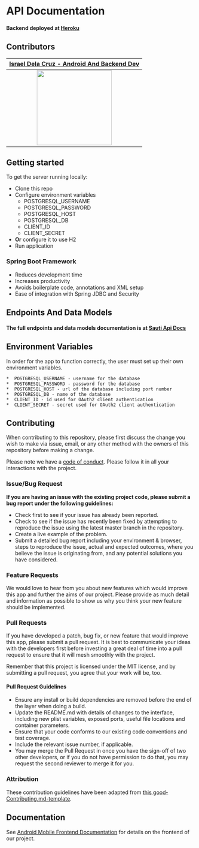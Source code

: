 # API Documentation

#### Backend deployed at [Heroku](https://labs-sauti.herokuapp.com) <br>

## Contributors


|                                       [Israel Dela Cruz - Android And Backend Dev](https://github.com/kurochin143)                                        |
| :-----------------------------------------------------------------------------------------------------------: |
|                      [<img src="https://res.cloudinary.com/devfmbyvs/image/upload/v1562781329/Team/israel_jpk5jk.jpg" width = "200" />](https://github.com/)                       |

## Getting started

To get the server running locally:

- Clone this repo
- Configure environment variables
  - POSTGRESQL_USERNAME
  - POSTGRESQL_PASSWORD
  - POSTGRESQL_HOST
  - POSTGRESQL_DB
  - CLIENT_ID
  - CLIENT_SECRET
- **Or** configure it to use H2
- Run application

### Spring Boot Framework

- Reduces development time
- Increases productivity
- Avoids boilerplate code, annotations and XML setup
- Ease of integration with Spring JDBC and Security

## Endpoints And Data Models

#### The full endpoints and data models documentation is at [Sauti Api Docs](https://labs-sauti.herokuapp.com/swagger-ui.html#/) <br>

## Environment Variables

In order for the app to function correctly, the user must set up their own environment variables.

    *  POSTGRESQL_USERNAME - username for the database
    *  POSTGRESQL_PASSWORD - password for the database
    *  POSTGRESQL_HOST - url of the database including port number
    *  POSTGRESQL_DB - name of the database
    *  CLIENT_ID - id used for OAuth2 client authentication
    *  CLIENT_SECRET - secret used for OAuth2 client authentication

## Contributing

When contributing to this repository, please first discuss the change you wish to make via issue, email, or any other method with the owners of this repository before making a change.

Please note we have a [code of conduct](./code_of_conduct.md). Please follow it in all your interactions with the project.

### Issue/Bug Request

 **If you are having an issue with the existing project code, please submit a bug report under the following guidelines:**
 - Check first to see if your issue has already been reported.
 - Check to see if the issue has recently been fixed by attempting to reproduce the issue using the latest master branch in the repository.
 - Create a live example of the problem.
 - Submit a detailed bug report including your environment & browser, steps to reproduce the issue, actual and expected outcomes,  where you believe the issue is originating from, and any potential solutions you have considered.

### Feature Requests

We would love to hear from you about new features which would improve this app and further the aims of our project. Please provide as much detail and information as possible to show us why you think your new feature should be implemented.

### Pull Requests

If you have developed a patch, bug fix, or new feature that would improve this app, please submit a pull request. It is best to communicate your ideas with the developers first before investing a great deal of time into a pull request to ensure that it will mesh smoothly with the project.

Remember that this project is licensed under the MIT license, and by submitting a pull request, you agree that your work will be, too.

#### Pull Request Guidelines

- Ensure any install or build dependencies are removed before the end of the layer when doing a build.
- Update the README.md with details of changes to the interface, including new plist variables, exposed ports, useful file locations and container parameters.
- Ensure that your code conforms to our existing code conventions and test coverage.
- Include the relevant issue number, if applicable.
- You may merge the Pull Request in once you have the sign-off of two other developers, or if you do not have permission to do that, you may request the second reviewer to merge it for you.

### Attribution

These contribution guidelines have been adapted from [this good-Contributing.md-template](https://gist.github.com/PurpleBooth/b24679402957c63ec426).

## Documentation

See [Android Mobile Frontend Documentation](https://github.com/labs14-sauti-android/sauti-android/blob/master/README.md) for details on the frontend of our project.